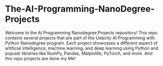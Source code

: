 # The-AI-Programming-NanoDegree-Projects
Welcome to the AI Programming Nanodegree Projects repository! This repo contains several projects that are part of the Udacity AI Programming with Python Nanodegree program. Each project showcases a different aspect of artificial intelligence, machine learning, and deep learning using Python and popular libraries like NumPy, Pandas, Matplotlib, PyTorch, and more. And this repo projects are done my Me!
